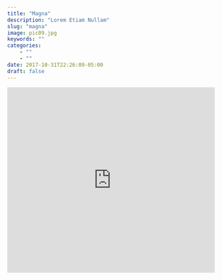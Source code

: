 ```yaml
---
title: "Magna"
description: "Lorem Etiam Nullam"
slug: "magna"
image: pic09.jpg
keywords: ""
categories: 
    - ""
    - ""
date: 2017-10-31T22:26:09-05:00
draft: false
---
```


<iframe src="https://archive.org/stream/SocialMediaSquadManifestoENVersionV1.0?ui=embed" width="480" height="430" frameborder="0" webkitallowfullscreen="true" mozallowfullscreen="true" allowfullscreen></iframe>


